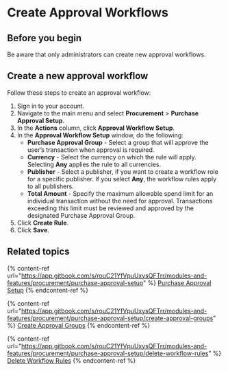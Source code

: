 # Create Approval Workflows

## Before you begin

Be aware that only administrators can create new approval workflows.&#x20;

## Create a new approval workflow

Follow these steps to create an approval workflow:

1. Sign in to your account.&#x20;
2. Navigate to the main menu and select **Procurement**  > **Purchase Approval Setup**.&#x20;
3. In the **Actions** column, click **Approval Workflow Setup**.
4. In the **Approval Workflow Setup** window, do the following:&#x20;
   * **Purchase Approval Group** - Select a group that will approve the user’s transaction when approval is required.
   * **Currency** - Select the currency on which the rule will apply. Selecting **Any** applies the rule to all currencies.
   * **Publisher** -  Select a publisher, if you want to create a workflow role for a specific publisher. If you select **Any**, the workflow rules apply to all publishers.
   * **Total Amount** - Specify the maximum allowable spend limit for an individual transaction without the need for approval. Transactions exceeding this limit must be reviewed and approved by the designated Purchase Approval Group.
5. Click **Create Rule**.
6. Click **Save**.

## Related topics

{% content-ref url="https://app.gitbook.com/s/rouC21YfVpuUxysQFTrr/modules-and-features/procurement/purchase-approval-setup" %}
[Purchase Approval Setup](https://app.gitbook.com/s/rouC21YfVpuUxysQFTrr/modules-and-features/procurement/purchase-approval-setup)
{% endcontent-ref %}

{% content-ref url="https://app.gitbook.com/s/rouC21YfVpuUxysQFTrr/modules-and-features/procurement/purchase-approval-setup/create-approval-groups" %}
[Create Approval Groups](https://app.gitbook.com/s/rouC21YfVpuUxysQFTrr/modules-and-features/procurement/purchase-approval-setup/create-approval-groups)
{% endcontent-ref %}

{% content-ref url="https://app.gitbook.com/s/rouC21YfVpuUxysQFTrr/modules-and-features/procurement/purchase-approval-setup/delete-workflow-rules" %}
[Delete Workflow Rules](https://app.gitbook.com/s/rouC21YfVpuUxysQFTrr/modules-and-features/procurement/purchase-approval-setup/delete-workflow-rules)
{% endcontent-ref %}

